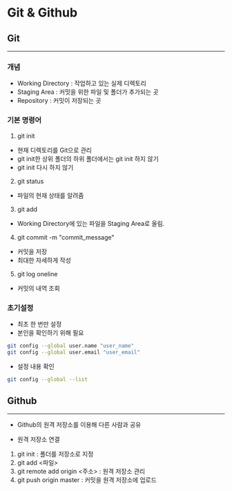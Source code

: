 # Git & Github

## Git

---

### 개념

* Working Directory : 작업하고 있는 실제 디렉토리
* Staging Area : 커밋을 위한 파일 및 폴더가 추가되는 곳
* Repository : 커밋이 저장되는 곳

### 기본 명령어

1. git init

* 현재 디렉토리를 Git으로 관리
* git init한 상위 폴더의 하위 폴더에서는 git init 하지 않기
* git init 다시 하지 않기

2. git status

* 파일의 현재 상태를 알려줌

3. git add

* Working Directory에 있는 파일을 Staging Area로 올림.

4. git commit -m "commit_message"

* 커밋을 저장
* 최대한 자세하게 작성

5. git log oneline

* 커밋의 내역 조회

### 초기설정

* 최초 한 번만 설정
* 본인을 확인하기 위해 필요

``` bash
git config --global user.name "user_name"
git config --global user.email "user_email"
```

* 설정 내용 확인

``` bash
git config --global --list
```

## Github

---

* Github의 원격 저장소를 이용해 다른 사람과 공유

* 원격 저장소 연결

1. git init : 폴더를 저장소로 지정
2. git add <파일>
3. git remote add origin <주소> : 원격 저장소 관리
4. git push origin master : 커밋을 원격 저장소에 업로드


